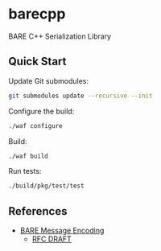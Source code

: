 # barecpp

BARE C++ Serialization Library

## Quick Start

Update Git submodules:

```bash
git submodules update --recursive --init
```

Configure the build:

```bash
./waf configure
```

Build:

```bash
./waf build
```

Run tests:

```bash
./build/pkg/test/test
```

## References

* [BARE Message Encoding](https://baremessages.org/)
  * [RFC DRAFT](https://datatracker.ietf.org/doc/draft-devault-bare/)
